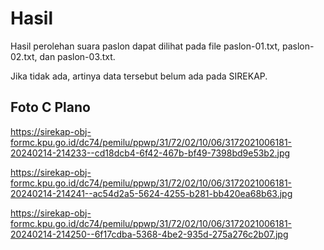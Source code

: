 # Hasil

Hasil perolehan suara paslon dapat dilihat pada file paslon-01.txt, paslon-02.txt, dan paslon-03.txt.

Jika tidak ada, artinya data tersebut belum ada pada SIREKAP.

## Foto C Plano

https://sirekap-obj-formc.kpu.go.id/dc74/pemilu/ppwp/31/72/02/10/06/3172021006181-20240214-214233--cd18dcb4-6f42-467b-bf49-7398bd9e53b2.jpg

https://sirekap-obj-formc.kpu.go.id/dc74/pemilu/ppwp/31/72/02/10/06/3172021006181-20240214-214241--ac54d2a5-5624-4255-b281-bb420ea68b63.jpg

https://sirekap-obj-formc.kpu.go.id/dc74/pemilu/ppwp/31/72/02/10/06/3172021006181-20240214-214250--6f17cdba-5368-4be2-935d-275a276c2b07.jpg
